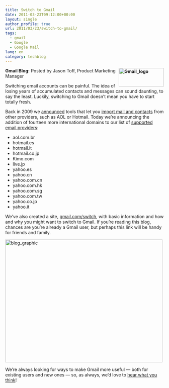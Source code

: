 ```yaml
---
title: Switch to Gmail
date: 2011-03-23T09:12:00+00:00
layout: single
author_profile: true
url: 2011/03/23/switch-to-gmail/
tags:
  - gmail
  - Google
  - Google Mail
lang: en
category: techblog
---
```

**[<img title="Gmail_logo" border="0" alt="Gmail_logo" align="right" src="http://lh6.ggpht.com/_vaUVXcmC3OI/TYmyUwTNUvI/AAAAAAAADyA/DV7HWd7o9UY/Gmail_logo_thumb%5B2%5D.png?imgmax=800" width="143" height="59" />](http://lh3.ggpht.com/_vaUVXcmC3OI/TYmySh_P3gI/AAAAAAAADx8/tH3On_ApIdg/s1600-h/Gmail_logo%5B4%5D.png)Gmail Blog:** Posted by Jason Toff, Product Marketing Manager

Switching email accounts can be painful. The idea of losing years of accumulated contacts and messages can sound daunting, to say the least. Luckily, switching to Gmail doesn’t mean you have to start totally fresh.

Back in 2009 we [announced](http://gmailblog.blogspot.com/2009/05/import-your-mail-and-contacts-from.html) tools that let you [import mail and contacts](http://mail.google.com/support/bin/static.py?page=guide.cs&guide=25413&topic=25414) from other providers, such as AOL or Hotmail. Today we’re announcing the addition of fourteen more international domains to our list of [supported email providers](http://mail.google.com/support/bin/answer.py?hl=en&ctx=mail&answer=1208658&topic=28730):

  * aol.com.br 
  * hotmail.es 
  * hotmail.it 
  * hotmail.co.jp 
  * Kimo.com 
  * live.jp 
  * yahoo.es 
  * yahoo.cn 
  * yahoo.com.cn 
  * yahoo.com.hk 
  * yahoo.com.sg 
  * yahoo.com.tw 
  * yahoo.co.jp 
  * yahoo.it

We’ve also created a site, [gmail.com/switch](http://www.gmail.com/switch), with basic information and how and why you might want to switch to Gmail. If you’re reading this blog, chances are you’re already a Gmail user, but perhaps this link will be handy for friends and family.

[<img title="blog_graphic" border="0" alt="blog_graphic" src="http://lh3.ggpht.com/_vaUVXcmC3OI/TYmya7zSyNI/AAAAAAAADyI/Oqa-s0nsIA0/blog_graphic_thumb%5B4%5D.png?imgmax=800" width="500" height="391" />](http://lh3.ggpht.com/_vaUVXcmC3OI/TYmyX2_eCmI/AAAAAAAADyE/flGNx7x6rMY/s1600-h/blog_graphic%5B6%5D.png)

We’re always looking for ways to make Gmail more useful &#8212; both for existing users and new ones &#8212; so, as always, we’d love to [hear what you think](http://www.google.com/support/forum/p/gmail)!